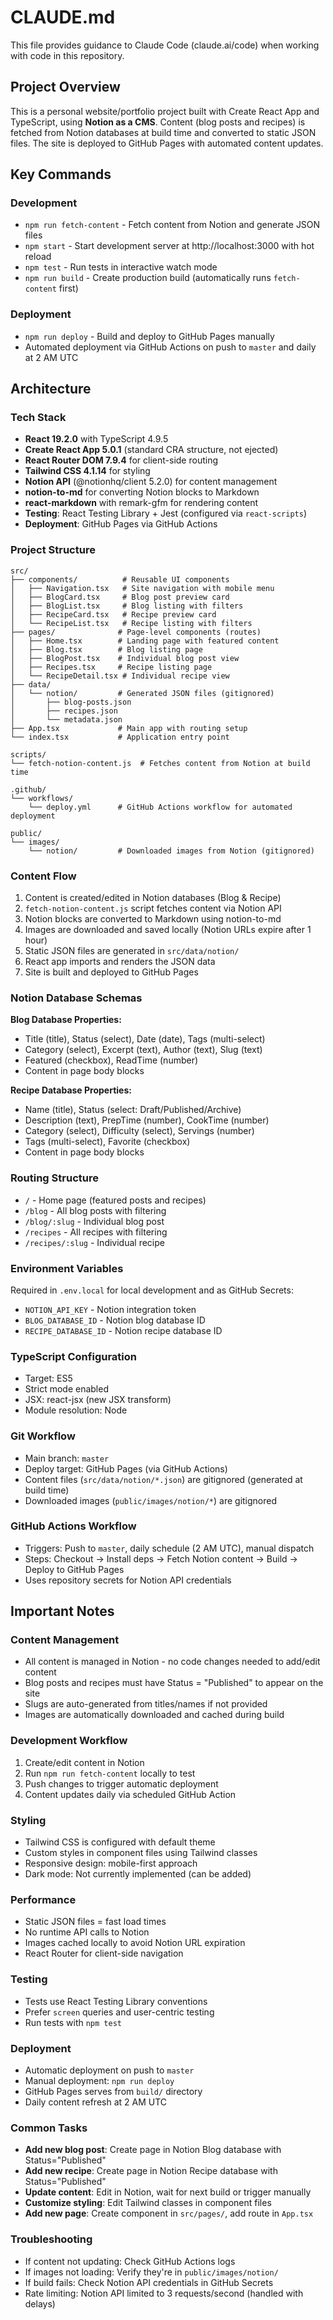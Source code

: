 # CLAUDE.md

This file provides guidance to Claude Code (claude.ai/code) when working with code in this repository.

## Project Overview

This is a personal website/portfolio project built with Create React App and TypeScript, using **Notion as a CMS**. Content (blog posts and recipes) is fetched from Notion databases at build time and converted to static JSON files. The site is deployed to GitHub Pages with automated content updates.

## Key Commands

### Development
- `npm run fetch-content` - Fetch content from Notion and generate JSON files
- `npm start` - Start development server at http://localhost:3000 with hot reload
- `npm test` - Run tests in interactive watch mode
- `npm run build` - Create production build (automatically runs `fetch-content` first)

### Deployment
- `npm run deploy` - Build and deploy to GitHub Pages manually
- Automated deployment via GitHub Actions on push to `master` and daily at 2 AM UTC

## Architecture

### Tech Stack
- **React 19.2.0** with TypeScript 4.9.5
- **Create React App 5.0.1** (standard CRA structure, not ejected)
- **React Router DOM 7.9.4** for client-side routing
- **Tailwind CSS 4.1.14** for styling
- **Notion API** (@notionhq/client 5.2.0) for content management
- **notion-to-md** for converting Notion blocks to Markdown
- **react-markdown** with remark-gfm for rendering content
- **Testing**: React Testing Library + Jest (configured via `react-scripts`)
- **Deployment**: GitHub Pages via GitHub Actions

### Project Structure
```
src/
├── components/          # Reusable UI components
│   ├── Navigation.tsx   # Site navigation with mobile menu
│   ├── BlogCard.tsx     # Blog post preview card
│   ├── BlogList.tsx     # Blog listing with filters
│   ├── RecipeCard.tsx   # Recipe preview card
│   └── RecipeList.tsx   # Recipe listing with filters
├── pages/              # Page-level components (routes)
│   ├── Home.tsx        # Landing page with featured content
│   ├── Blog.tsx        # Blog listing page
│   ├── BlogPost.tsx    # Individual blog post view
│   ├── Recipes.tsx     # Recipe listing page
│   └── RecipeDetail.tsx # Individual recipe view
├── data/
│   └── notion/         # Generated JSON files (gitignored)
│       ├── blog-posts.json
│       ├── recipes.json
│       └── metadata.json
├── App.tsx             # Main app with routing setup
└── index.tsx           # Application entry point

scripts/
└── fetch-notion-content.js  # Fetches content from Notion at build time

.github/
└── workflows/
    └── deploy.yml      # GitHub Actions workflow for automated deployment

public/
└── images/
    └── notion/         # Downloaded images from Notion (gitignored)
```

### Content Flow
1. Content is created/edited in Notion databases (Blog & Recipe)
2. `fetch-notion-content.js` script fetches content via Notion API
3. Notion blocks are converted to Markdown using notion-to-md
4. Images are downloaded and saved locally (Notion URLs expire after 1 hour)
5. Static JSON files are generated in `src/data/notion/`
6. React app imports and renders the JSON data
7. Site is built and deployed to GitHub Pages

### Notion Database Schemas

**Blog Database Properties:**
- Title (title), Status (select), Date (date), Tags (multi-select)
- Category (select), Excerpt (text), Author (text), Slug (text)
- Featured (checkbox), ReadTime (number)
- Content in page body blocks

**Recipe Database Properties:**
- Name (title), Status (select: Draft/Published/Archive)
- Description (text), PrepTime (number), CookTime (number)
- Category (select), Difficulty (select), Servings (number)
- Tags (multi-select), Favorite (checkbox)
- Content in page body blocks

### Routing Structure
- `/` - Home page (featured posts and recipes)
- `/blog` - All blog posts with filtering
- `/blog/:slug` - Individual blog post
- `/recipes` - All recipes with filtering
- `/recipes/:slug` - Individual recipe

### Environment Variables
Required in `.env.local` for local development and as GitHub Secrets:
- `NOTION_API_KEY` - Notion integration token
- `BLOG_DATABASE_ID` - Notion blog database ID
- `RECIPE_DATABASE_ID` - Notion recipe database ID

### TypeScript Configuration
- Target: ES5
- Strict mode enabled
- JSX: react-jsx (new JSX transform)
- Module resolution: Node

### Git Workflow
- Main branch: `master`
- Deploy target: GitHub Pages (via GitHub Actions)
- Content files (`src/data/notion/*.json`) are gitignored (generated at build time)
- Downloaded images (`public/images/notion/*`) are gitignored

### GitHub Actions Workflow
- Triggers: Push to `master`, daily schedule (2 AM UTC), manual dispatch
- Steps: Checkout → Install deps → Fetch Notion content → Build → Deploy to GitHub Pages
- Uses repository secrets for Notion API credentials

## Important Notes

### Content Management
- All content is managed in Notion - no code changes needed to add/edit content
- Blog posts and recipes must have Status = "Published" to appear on the site
- Slugs are auto-generated from titles/names if not provided
- Images are automatically downloaded and cached during build

### Development Workflow
1. Create/edit content in Notion
2. Run `npm run fetch-content` locally to test
3. Push changes to trigger automatic deployment
4. Content updates daily via scheduled GitHub Action

### Styling
- Tailwind CSS is configured with default theme
- Custom styles in component files using Tailwind classes
- Responsive design: mobile-first approach
- Dark mode: Not currently implemented (can be added)

### Performance
- Static JSON files = fast load times
- No runtime API calls to Notion
- Images cached locally to avoid Notion URL expiration
- React Router for client-side navigation

### Testing
- Tests use React Testing Library conventions
- Prefer `screen` queries and user-centric testing
- Run tests with `npm test`

### Deployment
- Automatic deployment on push to `master`
- Manual deployment: `npm run deploy`
- GitHub Pages serves from `build/` directory
- Daily content refresh at 2 AM UTC

### Common Tasks
- **Add new blog post**: Create page in Notion Blog database with Status="Published"
- **Add new recipe**: Create page in Notion Recipe database with Status="Published"
- **Update content**: Edit in Notion, wait for next build or trigger manually
- **Customize styling**: Edit Tailwind classes in component files
- **Add new page**: Create component in `src/pages/`, add route in `App.tsx`

### Troubleshooting
- If content not updating: Check GitHub Actions logs
- If images not loading: Verify they're in `public/images/notion/`
- If build fails: Check Notion API credentials in GitHub Secrets
- Rate limiting: Notion API limited to 3 requests/second (handled with delays)
